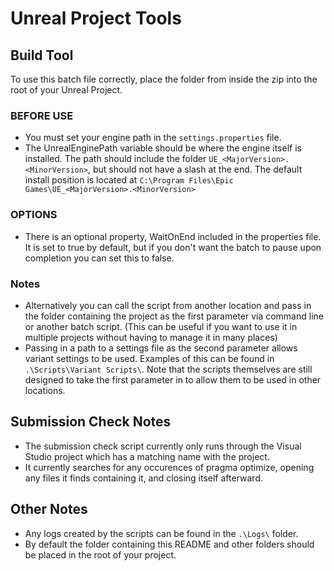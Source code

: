 # Unreal Project Tools

## Build Tool

To use this batch file correctly, place the folder from inside the zip into the root of your Unreal Project.

### BEFORE USE

- You must set your engine path in the `settings.properties` file.
- The UnrealEnginePath variable should be where the engine itself is installed. The path should include the folder `UE_<MajorVersion>.<MinorVersion>`, but should not have a slash at the end. The default install position is located at `C:\Program Files\Epic Games\UE_<MajorVersion>.<MinorVersion>`

### OPTIONS

- There is an optional property, WaitOnEnd included in the properties file. It is set to true by default, but if you don't want the batch to pause upon completion you can set this to false.

### Notes

- Alternatively you can call the script from another location and pass in the folder containing the project as the first parameter via command line or another batch script. (This can be useful if you want to use it in multiple projects without having to manage it in many places)
- Passing in a path to a settings file as the second parameter allows variant settings to be used. Examples of this can be found in `.\Scripts\Variant Scripts\`. Note that the scripts themselves are still designed to take the first parameter in to allow them to be used in other locations.

## Submission Check Notes

- The submission check script currently only runs through the Visual Studio project which has a matching name with the project.
- It currently searches for any occurences of pragma optimize, opening any files it finds containing it, and closing itself afterward.

## Other Notes

- Any logs created by the scripts can be found in the `.\Logs\` folder.
- By default the folder containing this README and other folders should be placed in the root of your project.
